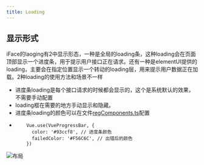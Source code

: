 ```yaml
---
title: Loading
---
```



## 显示形式

iFace的laoging有2中显示形态，一种是全局的loading条，这种loading会在页面顶部显示一个进度条，用于提示用户接口正在请求。还有一种是elementUI提供的loading，主要会在指定位置显示一个转动的loading层，用来提示用户数据正在加载。2种loading的使用方法和场景不一样

* 进度条loading是每个接口请求的时候都会显示的，这个是系统默认的效果，不需要手动配置
* loading框在需要的地方手动显示和隐藏。
* 进度条loading的颜色可以在文件[regComponents.ts](https://github.com/ccqiuqiu/iface/blob/7489643b579a46af24aa17b69649551e1f9e6734/src/global/regComponents.ts)配置
* ```text
      Vue.use(VueProgressBar, {
        color: '#93ccf8', // 进度条颜色
        failedColor: '#F56C6C', // 出错后的颜色
      })
  ```

![布局](../img/loading-1.png)